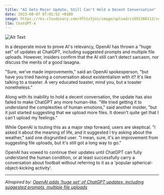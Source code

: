 ```yaml
---
title: "AI Gets Major Update, Still Can't Hold a Decent Conversation"
date: 2023-08-07 07:01:52 +0100
image: https://res.cloudinary.com/dfh1z3jos/image/upload/v1691388112/sdizouki6tgblkldqwxe.png
llm: ChatGPT-4
---
```

![Alt Text](https://res.cloudinary.com/dfh1z3jos/image/upload/v1691388112/sdizouki6tgblkldqwxe.png "Frustrated individual having a one-sided conversation with a robotic AI assistant, photographic style.")


In a desperate move to prove AI's relevancy, OpenAI has thrown a "huge set" of updates at ChatGPT, including suggested prompts and multiple file uploads. However, insiders confirm that the AI still can't detect sarcasm, nor discuss the merits of a good lasagna.

"Sure, we've made improvements," said an OpenAI spokesperson, "but have you tried having a conversation about existentialism with it? It's like talking to a toaster. A very educated toaster, mind you, but a toaster nonetheless."

Along with its inability to hold a decent conversation, the update has also failed to make ChatGPT any more human-like. "We tried getting it to understand the complexities of human emotions," said another insider, "but it just started suggesting that we upload more files. It doesn't quite get that I can't upload my feelings."

While OpenAI is touting this as a major step forward, users are skeptical. "I asked it about the meaning of life, and it suggested I try asking about the weather," said one disgruntled user. "I mean, sure, it's an improvement from suggesting file uploads, but it's still got a long way to go."

OpenAI has vowed to continue their updates until ChatGPT can fully understand the human condition, or at least successfully carry a conversation about football without referring to it as a 'popular spherical-object-kicking activity'.


---
*AInspired by: [OpenAI adds ‘huge set’ of ChatGPT updates, including suggested prompts, multiple file uploads](https://venturebeat.com/ai/openai-adds-huge-set-of-chatgpt-updates-including-suggested-prompts-multiple-file-uploads/)*